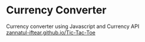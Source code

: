# Currency Converter
 Currency converter using Javascript and Currency API  
[zannatul-iftear.github.io/Tic-Tac-Toe](https://zannatul-iftear.github.io/Currency-Converter/)
